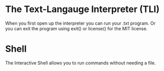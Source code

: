 # The Text-Langauge Interpreter (TLI)
When you first open up the interpreter you can run your .txt program. Or you can exit the program using exit() or license() for the MIT license.
# Shell
The Interactive Shell allows you to run commands without needing a file.